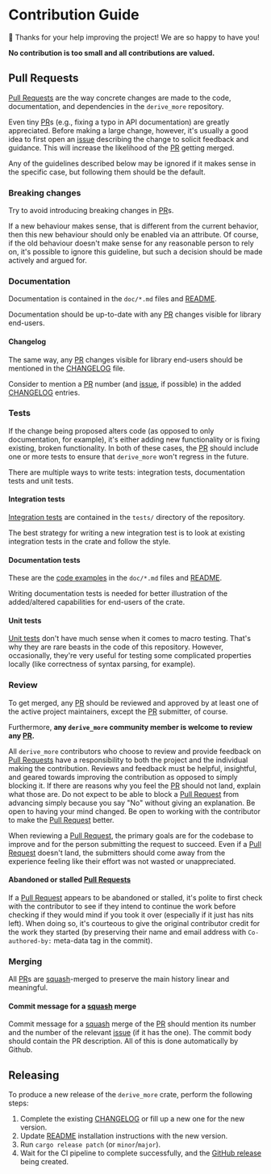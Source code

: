 Contribution Guide
==================

🎈 Thanks for your help improving the project! We are so happy to have you!

__No contribution is too small and all contributions are valued.__




## Pull Requests

[Pull Requests][PR] are the way concrete changes are made to the code, documentation, and dependencies in the `derive_more` repository.

Even tiny [PR]s (e.g., fixing a typo in API documentation) are greatly appreciated. Before making a large change, however, it's usually a good idea to first open an [issue] describing the change to solicit feedback and guidance. This will increase the likelihood of the [PR] getting merged.

Any of the guidelines described below may be ignored if it makes sense in the specific case, but following them should be the default.


### Breaking changes

Try to avoid introducing breaking changes in [PR]s.

If a new behaviour makes sense, that is different from the current behavior, then this new behaviour should only be enabled via an attribute. Of course, if the old behaviour doesn't make sense for any reasonable person to rely on, it's possible to ignore this guideline, but such a decision should be made actively and argued for.


### Documentation

Documentation is contained in the `doc/*.md` files and [README].

Documentation should be up-to-date with any [PR] changes visible for library end-users.

#### Changelog

The same way, any [PR] changes visible for library end-users should be mentioned in the [CHANGELOG] file.

Consider to mention a [PR] number (and [issue], if possible) in the added [CHANGELOG] entries.


### Tests

If the change being proposed alters code (as opposed to only documentation, for example), it's either adding new functionality or is fixing existing, broken functionality. In both of these cases, the [PR] should include one or more tests to ensure that `derive_more` won't regress in the future.

There are multiple ways to write tests: integration tests, documentation tests and unit tests.

#### Integration tests

[Integration tests][3] are contained in the `tests/` directory of the repository.

The best strategy for writing a new integration test is to look at existing integration tests in the crate and follow the style.

#### Documentation tests

These are the [code examples][1] in the `doc/*.md` files and [README].

Writing documentation tests is needed for better illustration of the added/altered capabilities for end-users of the crate.

#### Unit tests

[Unit tests][2] don't have much sense when it comes to macro testing. That's why they are rare beasts in the code of this repository. However, occasionally, they're very useful for testing some complicated properties locally (like correctness of syntax parsing, for example).


### Review

To get merged, any [PR] should be reviewed and approved by at least one of the active project maintainers, except the [PR] submitter, of course.

Furthermore, __any `derive_more` community member is welcome to review any [PR].__

All `derive_more` contributors who choose to review and provide feedback on [Pull Requests][PR] have a responsibility to both the project and the individual making the contribution. Reviews and feedback must be helpful, insightful, and geared towards improving the contribution as opposed to simply blocking it. If there are reasons why you feel the [PR] should not land, explain what those are. Do not expect to be able to block a [Pull Request][PR] from advancing simply because you say "No" without giving an explanation. Be open to having your mind changed. Be open to working with the contributor to make the [Pull Request][PR] better.

When reviewing a [Pull Request][PR], the primary goals are for the codebase to improve and for the person submitting the request to succeed. Even if a [Pull Request][PR] doesn't land, the submitters should come away from the experience feeling like their effort was not wasted or unappreciated.

#### Abandoned or stalled [Pull Requests][PR]

If a [Pull Request][PR] appears to be abandoned or stalled, it's polite to first check with the contributor to see if they intend to continue the work before checking if they would mind if you took it over (especially if it just has nits left). When doing so, it's courteous to give the original contributor credit for the work they started (by preserving their name and email address with `Co-authored-by:` meta-data tag in the commit).


### Merging

All [PR]s are [squash]-merged to preserve the main history linear and meaningful.

#### Commit message for a [squash] merge

Commit message for a [squash] merge of the [PR] should mention its number and the number of the relevant [issue] (if it has the one). The commit body should contain the PR description. All of this is done automatically by Github.




## Releasing

To produce a new release of the `derive_more` crate, perform the following steps:

1. Complete the existing [CHANGELOG] or fill up a new one for the new version.
2. Update [README] installation instructions with the new version.
3. Run `cargo release patch` (or `minor`/`major`).
4. Wait for the CI pipeline to complete successfully, and the [GitHub release] being created.




[`Cargo.toml`]: Cargo.toml
[CHANGELOG]: CHANGELOG.md
[GitHub release]: /../../releases
[issue]: /../../issues
[PR]: /../../pulls
[README]: README.md#installation
[squash]: https://docs.github.com/en/pull-requests/collaborating-with-pull-requests/incorporating-changes-from-a-pull-request/about-pull-request-merges#squash-and-merge-your-commits

[1]: https://doc.rust-lang.org/rustdoc/write-documentation/documentation-tests.html
[2]: https://doc.rust-lang.org/book/ch11-03-test-organization.html#unit-tests
[3]: https://doc.rust-lang.org/book/ch11-03-test-organization.html#integration-tests
